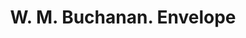 ---
doi: 10.7916/D8HM6MGW
date_other: '1913'
date_other_textual: '1913'
form: printed ephemera
genre:
- Envelopes
name:
- W. M. Buchanan
object_in_context_url: https://biggert.cul.columbia.edu/items/view/ave_biggert_00870
subject_hierarchical_geographic:
- New York, New York, United States
subject_name:
- W. M. Buchanan
title: W. M. Buchanan. Envelope
sort_title: W. M. Buchanan. Envelope
call_number: ave_biggert_00870
coordinates:
- 40.69277777777778,-73.99027777777778
pid: ave_biggert_00870
identifiers: ave_biggert_00870
thumbnail: https://derivativo-3.library.columbia.edu/iiif/2/ldpd:345773/full/!256,256/0/native.jpg
permalink: "/biggert/ave_biggert_00870/"
layout: iiif-image-page
---